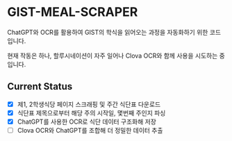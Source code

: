 # GIST-MEAL-SCRAPER
ChatGPT와 OCR를 활용하여 GIST의 학식을 읽어오는 과정을 자동화하기 위한 코드입니다.

현재 작동은 하나, 할루시네이션이 자주 일어나 Clova OCR와 함께 사용을 시도하는 중입니다.

## Current Status
- [x] 제1, 2학생식당 페이지 스크래핑 및 주간 식단표 다운로드
- [x] 식단표 제목으로부터 해당 주의 시작일, 몇번째 주인지 파싱
- [x] ChatGPT를 사용한 OCR로 식단 데이터 구조화해 저장
- [ ] Clova OCR와 ChatGPT를 조합해 더 정밀한 데이터 추출
